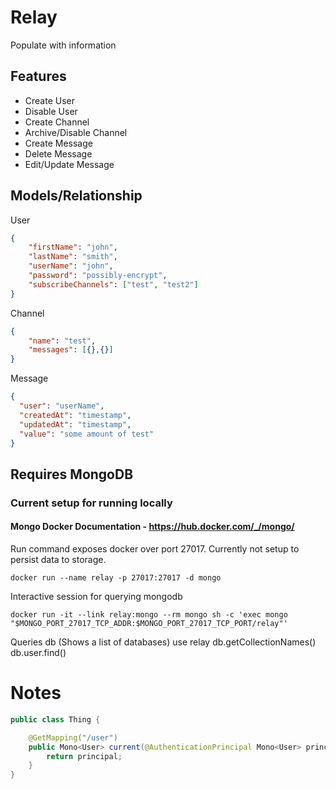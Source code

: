 # Relay
Populate with information

## Features
* Create User
* Disable User
* Create Channel
* Archive/Disable Channel
* Create Message
* Delete Message
* Edit/Update Message

## Models/Relationship

User
```json
{
    "firstName": "john",
    "lastName": "smith",
    "userName": "john",
    "password": "possibly-encrypt",
    "subscribeChannels": ["test", "test2"]
}
```
Channel
```json
{
    "name": "test",
    "messages": [{},{}]
}
```
Message
```json
{
  "user": "userName",
  "createdAt": "timestamp",
  "updatedAt": "timestamp",
  "value": "some amount of test"
}
```


## Requires MongoDB

### Current setup for running locally
#### Mongo Docker Documentation - https://hub.docker.com/_/mongo/

Run command exposes docker over port 27017. Currently not setup to persist data to storage.
```
docker run --name relay -p 27017:27017 -d mongo
```

Interactive session for querying mongodb
```
docker run -it --link relay:mongo --rm mongo sh -c 'exec mongo "$MONGO_PORT_27017_TCP_ADDR:$MONGO_PORT_27017_TCP_PORT/relay"'
```

Queries
db (Shows a list of databases)
use relay
db.getCollectionNames()
db.user.find()

# Notes
```java
public class Thing {

    @GetMapping("/user")
    public Mono<User> current(@AuthenticationPrincipal Mono<User> principal) {
        return principal;
    }    
}
```
